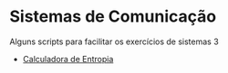 # Sistemas de Comunicação
Alguns scripts para facilitar os exercícios de sistemas 3

- [Calculadora de Entropia](https://github.com/matheusmagalhaess/sistemas3/blob/master/entrophy_calculator.py)
